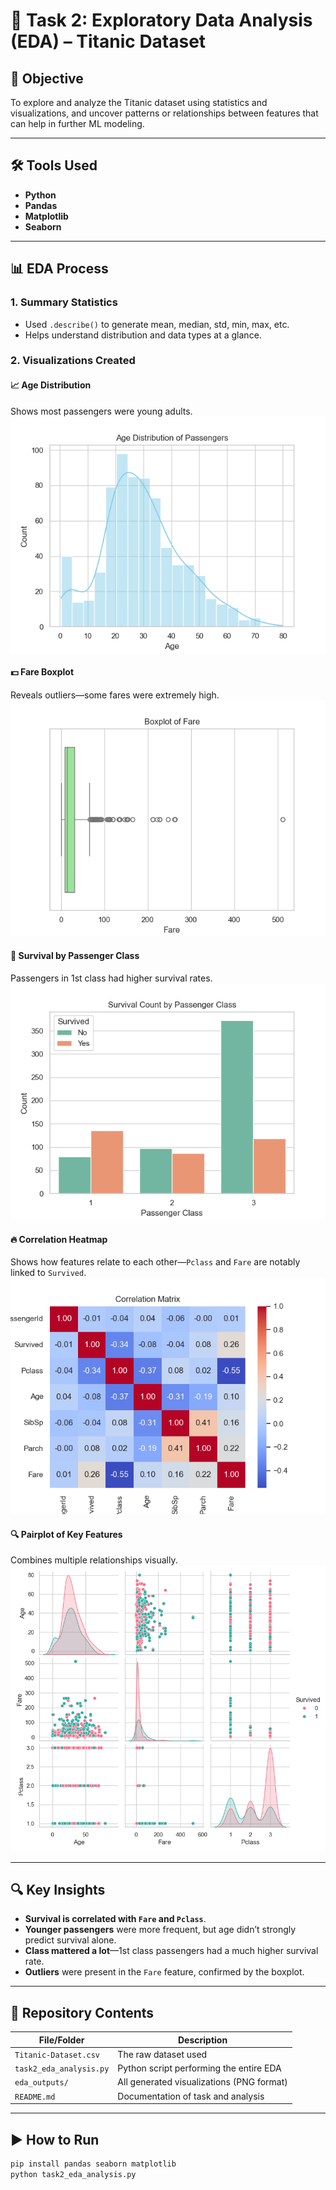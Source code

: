 # 🚢 Task 2: Exploratory Data Analysis (EDA) – Titanic Dataset

## 📌 Objective
To explore and analyze the Titanic dataset using statistics and visualizations, and uncover patterns or relationships between features that can help in further ML modeling.

---

## 🛠️ Tools Used

- **Python**  
- **Pandas**  
- **Matplotlib**  
- **Seaborn**

---

## 📊 EDA Process

### 1. Summary Statistics
- Used `.describe()` to generate mean, median, std, min, max, etc.
- Helps understand distribution and data types at a glance.

### 2. Visualizations Created

#### 📈 Age Distribution
Shows most passengers were young adults.
![Age Distribution](eda_outputs/age_distribution.png)

#### 💵 Fare Boxplot
Reveals outliers—some fares were extremely high.
![Fare Boxplot](eda_outputs/fare_boxplot.png)

#### 🎫 Survival by Passenger Class
Passengers in 1st class had higher survival rates.
![Survival by Class](eda_outputs/survival_by_class.png)

#### 🔥 Correlation Heatmap
Shows how features relate to each other—`Pclass` and `Fare` are notably linked to `Survived`.
![Correlation Matrix](eda_outputs/correlation_matrix.png)

#### 🔍 Pairplot of Key Features
Combines multiple relationships visually.
![Pairplot](eda_outputs/pairplot.png)

---

## 🔍 Key Insights

- **Survival is correlated with `Fare` and `Pclass`**.
- **Younger passengers** were more frequent, but age didn’t strongly predict survival alone.
- **Class mattered a lot**—1st class passengers had a much higher survival rate.
- **Outliers** were present in the `Fare` feature, confirmed by the boxplot.

---

## 📁 Repository Contents

| File/Folder              | Description                                     |
|--------------------------|-------------------------------------------------|
| `Titanic-Dataset.csv`    | The raw dataset used                           |
| `task2_eda_analysis.py`  | Python script performing the entire EDA        |
| `eda_outputs/`           | All generated visualizations (PNG format)      |
| `README.md`              | Documentation of task and analysis             |

---

## ▶️ How to Run

```bash
pip install pandas seaborn matplotlib
python task2_eda_analysis.py
